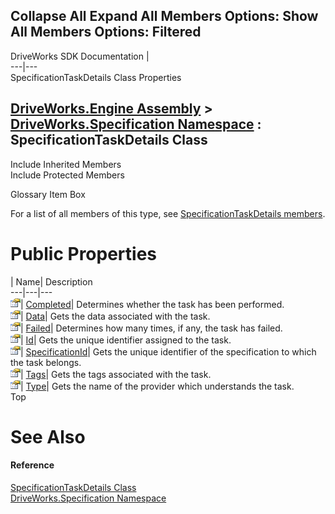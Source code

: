        

 Collapse All Expand All  Members Options: Show All  Members Options: Filtered   
---  
DriveWorks SDK Documentation  |   
---|---  
SpecificationTaskDetails Class Properties   
  
[DriveWorks.Engine Assembly](topic2156.md) > [DriveWorks.Specification Namespace](topic10764.md) : SpecificationTaskDetails Class  
---  
  
Include Inherited Members    
Include Protected Members    


Glossary Item Box

For a list of all members of this type, see [SpecificationTaskDetails members](topic11511.md).

# Public Properties

| Name| Description  
---|---|---  
![Public Property](dotnetimages/publicProperty.gif)| [Completed](topic11518.md)| Determines whether the task has been performed.   
![Public Property](dotnetimages/publicProperty.gif)| [Data](topic11519.md)| Gets the data associated with the task.   
![Public Property](dotnetimages/publicProperty.gif)| [Failed](topic11520.md)| Determines how many times, if any, the task has failed.   
![Public Property](dotnetimages/publicProperty.gif)| [Id](topic11521.md)| Gets the unique identifier assigned to the task.   
![Public Property](dotnetimages/publicProperty.gif)| [SpecificationId](topic11522.md)| Gets the unique identifier of the specification to which the task belongs.   
![Public Property](dotnetimages/publicProperty.gif)| [Tags](topic11523.md)| Gets the tags associated with the task.   
![Public Property](dotnetimages/publicProperty.gif)| [Type](topic11524.md)| Gets the name of the provider which understands the task.   
Top

# See Also

#### Reference

[SpecificationTaskDetails Class](topic11510.md)   
[DriveWorks.Specification Namespace](topic10764.md)


